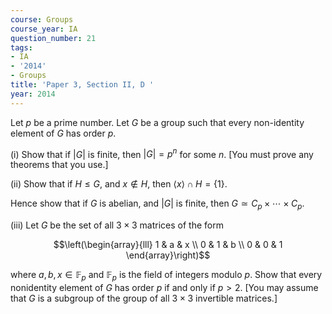 ```yaml
---
course: Groups
course_year: IA
question_number: 21
tags:
- IA
- '2014'
- Groups
title: 'Paper 3, Section II, D '
year: 2014
---
```




Let $p$ be a prime number. Let $G$ be a group such that every non-identity element of $G$ has order $p$.

(i) Show that if $|G|$ is finite, then $|G|=p^{n}$ for some $n$. [You must prove any theorems that you use.]

(ii) Show that if $H \leqslant G$, and $x \notin H$, then $\langle x\rangle \cap H=\{1\}$.

Hence show that if $G$ is abelian, and $|G|$ is finite, then $G \simeq C_{p} \times \cdots \times C_{p}$.

(iii) Let $G$ be the set of all $3 \times 3$ matrices of the form

$$\left(\begin{array}{lll}
1 & a & x \\
0 & 1 & b \\
0 & 0 & 1
\end{array}\right)$$

where $a, b, x \in \mathbb{F}_{p}$ and $\mathbb{F}_{p}$ is the field of integers modulo $p$. Show that every nonidentity element of $G$ has order $p$ if and only if $p>2$. [You may assume that $G$ is a subgroup of the group of all $3 \times 3$ invertible matrices.]